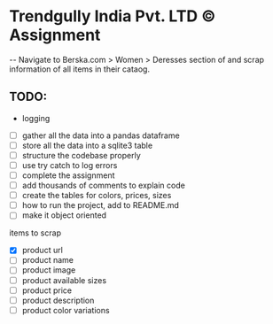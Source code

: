 # Trendgully India Pvt. LTD &copy; Assignment
--
Navigate to Berska.com > Women > Deresses section of  and scrap information of all items in their cataog.
## TODO:
- logging
- [ ] gather all the data into a pandas dataframe
- [ ] store all the data into a sqlite3 table
- [ ] structure the codebase properly
- [ ] use try catch to log errors
- [ ] complete the assignment
- [ ] add thousands of comments to explain code
- [ ] create the tables for colors, prices, sizes
- [ ] how to run the project, add to README.md
- [ ] make it object oriented

items to scrap
- [x] product url
- [ ] product name
- [ ] product image
- [ ] product available sizes
- [ ] product price
- [ ] product description
- [ ] product color variations
